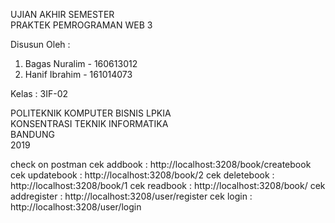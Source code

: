 UJIAN AKHIR SEMESTER <br>
PRAKTEK PEMROGRAMAN WEB 3



Disusun Oleh :
1. Bagas Nuralim - 160613012
2. Hanif Ibrahim - 161014073


Kelas : 3IF-02


POLITEKNIK KOMPUTER BISNIS LPKIA<br>
KONSENTRASI TEKNIK INFORMATIKA<br>
BANDUNG<br>
2019

check on postman 
cek addbook : http://localhost:3208/book/createbook
cek updatebook : http://localhost:3208/book/2
cek deletebook : http://localhost:3208/book/1
cek readbook : http://localhost:3208/book/
cek addregister : http://localhost:3208/user/register
cek login : http://localhost:3208/user/login
